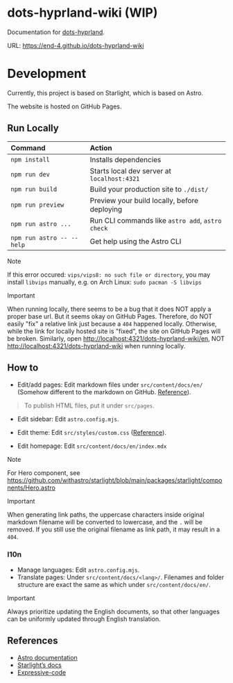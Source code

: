 # dots-hyprland-wiki (**WIP**)

Documentation for [dots-hyprland](https://github.com/end-4/dots-hyprland).

URL: <https://end-4.github.io/dots-hyprland-wiki>

# Development

Currently, this project is based on Starlight, which is based on Astro.

The website is hosted on GitHub Pages.

## Run Locally

| Command                   | Action                                           |
| :------------------------ | :----------------------------------------------- |
| `npm install`             | Installs dependencies                            |
| `npm run dev`             | Starts local dev server at `localhost:4321`      |
| `npm run build`           | Build your production site to `./dist/`          |
| `npm run preview`         | Preview your build locally, before deploying     |
| `npm run astro ...`       | Run CLI commands like `astro add`, `astro check` |
| `npm run astro -- --help` | Get help using the Astro CLI                     |

> [!NOTE]
> If this error occured: `vips/vips8: no such file or directory`, you may install `libvips` manually, e.g. on Arch Linux: `sudo pacman -S libvips`

> [!IMPORTANT]
> When running locally, there seems to be a bug that it does NOT apply a proper base url. But it seems okay on GitHub Pages.
> Therefore, do NOT easily "fix" a relative link just because a `404` happened locally. Otherwise, while the link for locally hosted site is "fixed", the site on GitHub Pages will be broken.
> Similarly, open <http://localhost:4321/dots-hyprland-wiki/en>, NOT <http://localhost:4321/dots-hyprland-wiki> when running locally.

## How to

- Edit/add pages: Edit markdown files under `src/content/docs/en/` (Somehow different to the markdown on GitHub. [Reference](https://starlight.astro.build/guides/authoring-content)).

> To publish HTML files, put it under `src/pages`.

- Edit sidebar: Edit `astro.config.mjs`.

- Edit theme: Edit `src/styles/custom.css` ([Reference](https://starlight.astro.build/guides/css-and-tailwind/)).

- Edit homepage: Edit `src/content/docs/en/index.mdx`

> [!NOTE]
> For Hero component, see <https://github.com/withastro/starlight/blob/main/packages/starlight/components/Hero.astro>

> [!IMPORTANT]
> When generating link paths, the uppercase characters inside original markdown filename will be converted to lowercase, and the `.` will be removed. If you still use the original filename as link path, it may result in a `404`.

### l10n

- Manage languages: Edit `astro.config.mjs`.
- Translate pages: Under `src/content/docs/<lang>/`. Filenames and folder structure are exact the same as which under `src/content/docs/en/`.

> [!IMPORTANT]
> Always prioritize updating the English documents,
> so that other languages can be uniformly updated through English translation.

## References

- [Astro documentation](https://docs.astro.build)
- [Starlight’s docs](https://starlight.astro.build/)
- [Expressive-code](https://expressive-code.com/)
